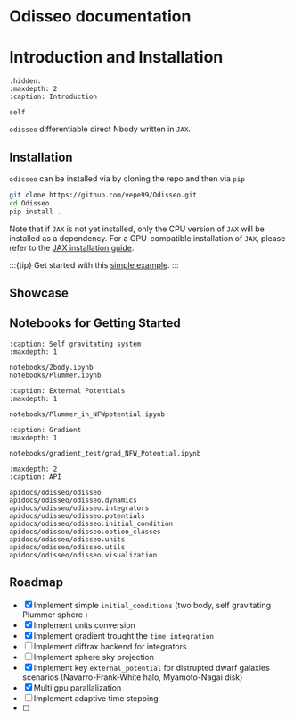 Odisseo documentation
=====================

# Introduction and Installation

```{toctree}
:hidden:
:maxdepth: 2
:caption: Introduction

self

```

`odisseo` differentiable direct Nbody written in `JAX`.


## Installation

`odisseo` can be installed via by cloning the repo and then via `pip`

```bash
git clone https://github.com/vepe99/Odisseo.git
cd Odisseo
pip install .
```

Note that if `JAX` is not yet installed, only the CPU version of `JAX` will be installed
as a dependency. For a GPU-compatible installation of `JAX`, please refer to the
[JAX installation guide](https://jax.readthedocs.io/en/latest/installation.html).

:::{tip} Get started with this [simple example](notebooks/Plummer.ipynb).
:::

## Showcase

## Notebooks for Getting Started

```{toctree}
:caption: Self gravitating system
:maxdepth: 1

notebooks/2body.ipynb
notebooks/Plummer.ipynb
```

```{toctree}
:caption: External Potentials
:maxdepth: 1

notebooks/Plummer_in_NFWpotential.ipynb
```

```{toctree}
:caption: Gradient
:maxdepth: 1

notebooks/gradient_test/grad_NFW_Potential.ipynb
```

```{toctree}
:maxdepth: 2
:caption: API 

apidocs/odisseo/odisseo
apidocs/odisseo/odisseo.dynamics
apidocs/odisseo/odisseo.integrators  
apidocs/odisseo/odisseo.potentials
apidocs/odisseo/odisseo.initial_condition  
apidocs/odisseo/odisseo.option_classes           
apidocs/odisseo/odisseo.units         
apidocs/odisseo/odisseo.utils
apidocs/odisseo/odisseo.visualization

```

## Roadmap

- [x] Implement simple `initial_conditions` (two body, self gravitating Plummer sphere )
- [x] Implement units conversion
- [x] Implement gradient trought the `time_integration` 
- [ ] Implement diffrax backend for integrators
- [ ] Implement sphere sky projection
- [x] Implement key `external_potential` for distrupted dwarf galaxies scenarios (Navarro-Frank-White halo, Myamoto-Nagai disk)
- [x] Multi gpu parallalization
- [ ] Implement adaptive time stepping
- [ ] 
